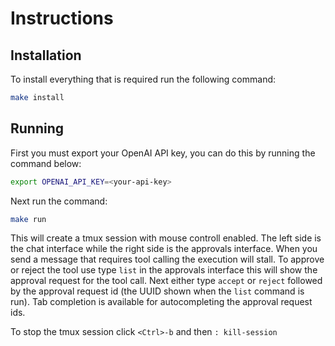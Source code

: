 # Instructions

## Installation
To install everything that is required run the following command:
```bash
make install
```

## Running
First you must export your OpenAI API key, you can do this by running the command below:
```bash
export OPENAI_API_KEY=<your-api-key>
```

Next run the command:
```bash
make run
```

This will create a tmux session with mouse controll enabled. The left side is the chat interface while the right side is the approvals interface. When you send a message that requires tool calling the execution will stall. To approve or reject the tool use type `list` in the approvals interface this will show the approval request for the tool call. Next either type `accept` or `reject` followed by the approval request id (the UUID shown when the `list` command is run). Tab completion is available for autocompleting the approval request ids.

To stop the tmux session click `<Ctrl>-b` and then `: kill-session`
